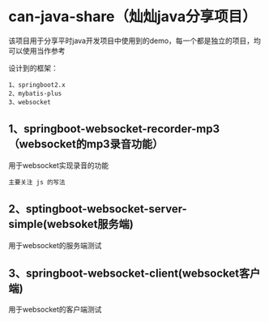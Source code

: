 # can-java-share（灿灿java分享项目）

该项目用于分享平时java开发项目中使用到的demo，每一个都是独立的项目，均可以使用当作参考

设计到的框架：
```
1、springboot2.x
2、mybatis-plus
3、websocket
```

## 1、springboot-websocket-recorder-mp3（websocket的mp3录音功能）

用于websocket实现录音的功能
```
主要关注 js 的写法
```

## 2、sptingboot-websocket-server-simple(websoket服务端)

用于websocket的服务端测试

## 3、springboot-websocket-client(websocket客户端)

用于websocket的客户端测试